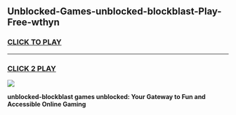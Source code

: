 
## Unblocked-Games-unblocked-blockblast-Play-Free-wthyn
<h3>
<a href="https://premium76.site?title=unblocked-blockblast&ref=12A">CLICK TO PLAY</a></h3>
<hr>

<h3>
<a href="https://premium76.site?title=unblocked-blockblast&ref=12A">CLICK 2 PLAY</a>
  
</h3>

<a href="https://premium76.site?title=unblocked-blockblast&ref=12A"><img src="https://clearcache.store/games.png"></a>


**unblocked-blockblast games unblocked: Your Gateway to Fun and Accessible Online Gaming**
